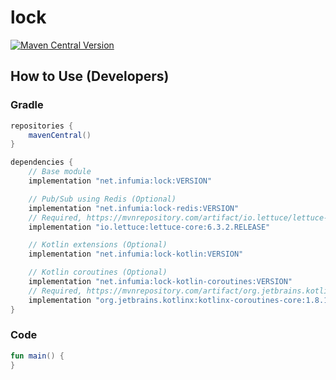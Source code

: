 # lock

[![Maven Central Version](https://img.shields.io/maven-central/v/net.infumia/lock)](https://central.sonatype.com/artifact/net.infumia/lock)

## How to Use (Developers)

### Gradle

```groovy
repositories {
    mavenCentral()
}

dependencies {
    // Base module
    implementation "net.infumia:lock:VERSION"

    // Pub/Sub using Redis (Optional)
    implementation "net.infumia:lock-redis:VERSION"
    // Required, https://mvnrepository.com/artifact/io.lettuce/lettuce-core/
    implementation "io.lettuce:lettuce-core:6.3.2.RELEASE"

    // Kotlin extensions (Optional)
    implementation "net.infumia:lock-kotlin:VERSION"

    // Kotlin coroutines (Optional)
    implementation "net.infumia:lock-kotlin-coroutines:VERSION"
    // Required, https://mvnrepository.com/artifact/org.jetbrains.kotlinx/kotlinx-coroutines-core/
    implementation "org.jetbrains.kotlinx:kotlinx-coroutines-core:1.8.1"
}
```

### Code

```kotlin
fun main() {
}
```

